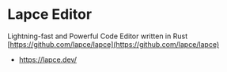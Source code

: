 # Lapce Editor

Lightning-fast and Powerful Code Editor written in Rust
[https://github.com/lapce/lapce](https://github.com/lapce/lapce)

- https://lapce.dev/
